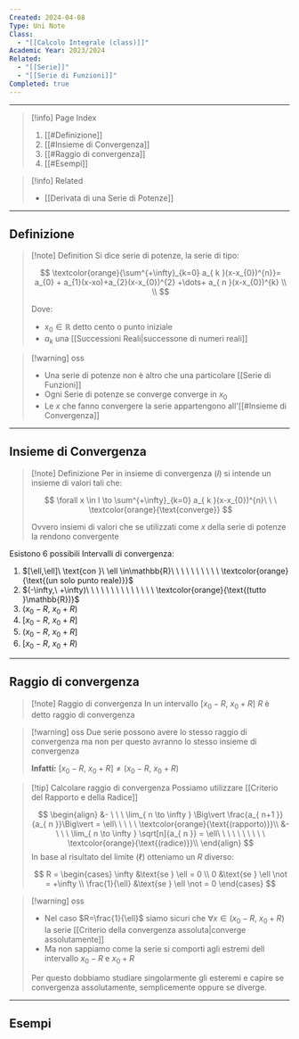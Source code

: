 ```yaml
---
Created: 2024-04-08
Type: Uni Note
Class:
  - "[[Calcolo Integrale (class)]]"
Academic Year: 2023/2024
Related:
  - "[[Serie]]"
  - "[[Serie di Funzioni]]"
Completed: true
---
```

---

>[!info] Page Index
>1. [[#Definizione]]
>2. [[#Insieme di Convergenza]]
>3. [[#Raggio di convergenza]]
>4. [[#Esempi]]

>[!info] Related
> - [[Derivata di una Serie di Potenze]]

---
## Definizione

>[!note] Definition
>Si dice serie di potenze, la serie di tipo:
>
>$$
>\textcolor{orange}{\sum^{+\infty}_{k=0} a_{ k }(x-x_{0})^{n}}= a_{0} + a_{1}(x-xo)+a_{2}(x-x_{0})^{2} +\dots+ a_{ n }(x-x_{0})^{k} \\ \\
>$$
>
>Dove:
>- $x_{0}\in\mathbb{R}$ detto cento o punto iniziale
>- $a_{k}$ una [[Successioni Reali|successone di numeri reali]]

>[!warning] oss
>- Una serie di potenze non è altro che una particolare [[Serie di Funzioni]]
>- Ogni Serie di potenze se converge converge in $x_{0}$
>- Le $x$ che fanno convergere la serie appartengono all'[[#Insieme di Convergenza]]

---
## Insieme di Convergenza 

>[!note] Definizione
>Per in insieme di convergenza ($I$) si intende un insieme di valori tali che:
>
>$$
>\forall  x \in I \to  \sum^{+\infty}_{k=0} a_{ k }(x-x_{0})^{n}\ \ \  \textcolor{orange}{\text{converge}}
>$$
>
>Ovvero insiemi di valori che se utilizzati come $x$ della serie di potenze la rendono convergente

Esistono 6 possibili Intervalli di convergenza:
1. $[\ell,\ell]\ \text{con }\ \ell \in\mathbb{R}\ \ \ \ \ \ \ \ \ \ \textcolor{orange}{\text{(un solo punto reale)}}$
2. $(-\infty,\ +\infty)\ \ \ \ \ \ \ \ \ \ \ \ \ \ \textcolor{orange}{\text{(tutto }\mathbb{R})}$ 
3. $(x_{0}−R,\ x_{0}​+R)$
4. $[x_{0}−R,\ x_{0}​+R]$
5. $(x_{0}−R,\ x_{0}​+R]$
6. $[x_{0}−R,\ x_{0}​+R)$

---
## Raggio di convergenza

>[!note] Raggio di convergenza
>In un intervallo $[x_{0}-R,\ x_{0}+R]$ $R$ è detto raggio di convergenza 

>[!warning] oss
>Due serie possono avere lo stesso raggio di convergenza ma non per questo avranno lo stesso insieme di convergenza
>
>**Infatti:** $[x_{0}-R,\ x_{0}+R] \not= (x_{0}-R,\ x_{0}+R)$

>[!tip] Calcolare raggio di convergenza
>Possiamo utilizzare [[Criterio del Rapporto e della Radice]]
>
>$$
>\begin{align}
>&- \ \ \ \lim_{ n \to \infty }  \Big\vert \frac{a_{ n+1 }}{a_{ n }}\Big\vert = \ell\ \ \ \ \  \textcolor{orange}{\text{(rapporto)}}\\
>&- \ \ \ \lim_{ n \to \infty } \sqrt[n]{a_{ n }} = \ell\ \ \ \ \ \ \ \ \ \  \textcolor{orange}{\text{(radice)}}\\
>\end{align}
>$$
>In base al risultato del limite ($\ell$) otteniamo un $R$ diverso:
>
>$$
>R = \begin{cases}
>\infty  &\text{se } \ell = 0 \\
>0 &\text{se } \ell \not = +\infty \\ 
>\frac{1}{\ell} &\text{se } \ell \not = 0
>\end{cases}
>$$

>[!warning] oss
>- Nel caso $R=\frac{1}{\ell}$ siamo sicuri che $\forall x \in (x_{0}-R,\ x_{0}+R)$ la serie [[Criterio della convergenza assoluta|converge assolutamente]]
>- Ma non sappiamo come la serie si comporti agli estremi dell intervallo $x_{0}-R$ e $x_{0}+R$ 
>
>Per questo dobbiamo studiare singolarmente gli esteremi e capire se convergenza assolutamente, semplicemente oppure se diverge.

---
## Esempi